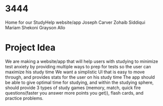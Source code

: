 # 3444
Home for our StudyHelp website/app
Joseph Carver
Zohaib Siddiqui
Mariam Shekoni
Grayson Allo
# Project Idea
We are making a website/app that will help users with studying to minimize test anxiety by providing multiple ways to prep for tests so the user can maximize his study time
We want a simplistic UI that is easy to move through, and provides stats for the user on his study time
The app should be able to give optimal time for studying, and within the studying sphere, should provide 3 types of study games (memory, match, quick fire questions(faster you answer more points you get)), flash cards, and practice problems.
